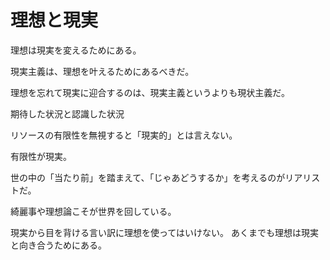 # 理想と現実

理想は現実を変えるためにある。

現実主義は、理想を叶えるためにあるべきだ。

理想を忘れて現実に迎合するのは、現実主義というよりも現状主義だ。

期待した状況と認識した状況

リソースの有限性を無視すると「現実的」とは言えない。

有限性が現実。

世の中の「当たり前」を踏まえて、「じゃあどうするか」を考えるのがリアリストだ。

綺麗事や理想論こそが世界を回している。

現実から目を背ける言い訳に理想を使ってはいけない。
あくまでも理想は現実と向き合うためにある。
